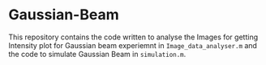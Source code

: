 # Gaussian-Beam

This repository contains the code written to analyse the Images for getting Intensity plot for Gaussian beam experiemnt in ```Image_data_analyser.m``` and the code to simulate Gaussian Beam in ```simulation.m```.
